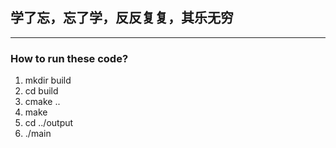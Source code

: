 ## 学了忘，忘了学，反反复复，其乐无穷
----------------------------------
### How to run these code?
1. mkdir build
2. cd build
3. cmake ..
4. make
5. cd ../output
6. ./main
